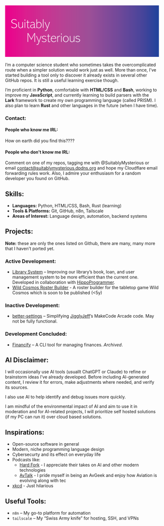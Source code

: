![SuitablyMysterious](SuitablyMysteriousBanner.png)

I’m a computer science student who sometimes takes the overcomplicated route when a simpler solution would work just as well. More than once, I’ve started building a tool only to discover it already exists in several other GitHub repos. It is still a useful learning exercise though.

I’m proficient in **Python**, comfortable with **HTML/CSS** and **Bash**, working to improve my **JavaScript**, and currently learning to build parsers with the **Lark** framework to create my own programming language (called PRISM).
I also plan to learn **Rust** and other languages in the future (when I have time).

### Contact:

#### People who know me IRL:

How on earth did you find this????

#### People who don't know me IRL:

Comment on one of my repos, tagging me with @SuitablyMysterious or email [contact@suitablymysterious.dpdns.org](mailto:contact@suitablymysterious.dpdns.org) and hope my Cloudflare email forwarding rules work. Also, I admire your enthusiasm for a random developer you found on GitHub.

## Skills:

- **Languages:** Python, HTML/CSS, Bash, Rust (learning)
- **Tools & Platforms:** Git, GitHub, n8n, Tailscale
- **Areas of Interest:** Language design, automation, backend systems

## Projects:

**Note:** these are only the ones listed on Github, there are many, many more that I haven't ported yet.

### Active Development:
- [Library System](https://github.com/The-CS-Nerds/Library-System) – Improving our library’s book, loan, and user management system to be more efficient than the current one. Developed in collaboration with [HippoProgrammer](https://github.com/HippoProgrammer).
- [Wild Cosmos Roster Builder](https://github.com/the-cs-nerds/wild-cosmos-roster-builder) - A roster builder for the tabletop game Wild Cosmos which is soon to be published (<5y)

### Inactive Development:
- [better-settings](https://github.com/SuitablyMysterious/better-settings) – Simplifying [JigglyJeff](https://github.com/JigglyJeff)’s MakeCode Arcade code. May not be fully functional.

### Development Concluded:
- [Financify](https://github.com/SuitablyMysterious/Financify) – A CLI tool for managing finances. *Archived*.

## AI Disclaimer:

I will occasionally use AI tools (usuallt ChatGPT or Claude) to refine or brainstorm ideas I’ve already developed. Before including AI-generated content, I review it for errors, make adjustments where needed, and verify its sources.  

I also use AI to help identify and debug issues more quickly.  

I am mindful of the environmental impact of AI and aim to use it in moderation and for AI-related projects, I will prioritize self hosted solutions (if my PC can run it) over cloud based solutions.

## Inspirations:

- Open-source software in general
- Modern, niche programming language design
- Cybersecurty and its effect on everyday life
- Podcasts like:
  - [Hard Fork](https://www.nytimes.com/column/hard-fork) - I appreciate their takes on AI and other modern technologies
  - [AvTalk](https://podcasts.apple.com/us/podcast/avtalk-aviation-podcast/id1215571407) - I pride myself in being an AvGeek and enjoy how Aviation is evolving along with tec
- [xkcd](https://xkcd.com/) - Just hilarious

## Useful Tools:

- `n8n` – My go-to platform for automation
- `tailscale` – My “Swiss Army knife” for hosting, SSH, and VPNs
